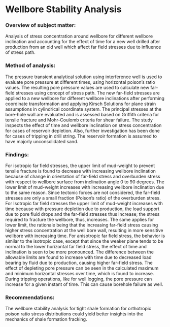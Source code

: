 # Wellbore Stability Analysis
### Overview of subject matter:
Analysis of stress concentration around wellbore for different wellbore inclination and accounting for the effect of time for a new well drilled after production from an old well which affect far field stresses due to influence of stress path.
### Method of analysis:
The pressure transient analytical solution using interference well is used to evaluate pore pressure at different times, using horizontal poison’s ratio values. The resulting pore pressure values are used to calculate new far-field stresses using concept of stress path. The new far-field stresses are applied to a new wellbore for different wellbore inclinations after performing coordinate transformation and applying Kirsch Solutions for plane strain assumptions in cylindrical coordinate system. The principal stresses at the bore-hole wall are evaluated and is assessed based on Griffith criteria for tensile fracture and Mohr-Coulomb criteria for shear failure. The study inspects the effect of time and wellbore inclination on stress concentration for cases of reservoir depletion. Also, further investigation has been done for cases of tripping in drill string. The reservoir formation is assumed to have majorly unconsolidated sand.
### Findings:   
For isotropic far field stresses, the upper limit of mud-weight to prevent tensile fracture is found to decrease with increasing wellbore inclination because of change in orientation of far-field stress and overburden stress with respect to wellbore surface from inclination angle 0 to 90 degrees. The lower limit of mud-weight increases with increasing wellbore inclination due to the same reason. Since tectonic forces are not considered, the far-field stresses are only a small fraction (Poison’s ratio) of the overburden stress. 
For Isotropic far field stresses the upper limit of mud-weight increases with time because with pressure depletion due to production, the load support due to pore fluid drops and the far-field stresses thus increase; the stress required to fracture the wellbore, thus, increases. The same applies for lower limit, the rationale being that the increasing far-field stress causing higher stress concentration at the well bore wall, resulting in more sensitive wellbore with increasing time.
For anisotropic far field stress, the behavior is similar to the isotropic case, except that since the weaker plane tends to be normal to the lower horizontal far field stress, the effect of time and inclination is seen to be more pronounced.
The difference between the allowable limits are found to increase with time due to decreased load bearing by fluid due to production, causing higher far-field stress.
The effect of depleting pore pressure can be seen in the calculated maximum and minimum horizontal stresses over time, which is found to increase.
During tripping operations, like for well logging, the pore pressure can increase for a given instant of time. This can cause borehole failure as well.
### Recommendations:
The wellbore stability analysis for tight shale formation for orthotropic poison ratio stress distributions could yield better insights into the mechanics of shale formation fracking.
